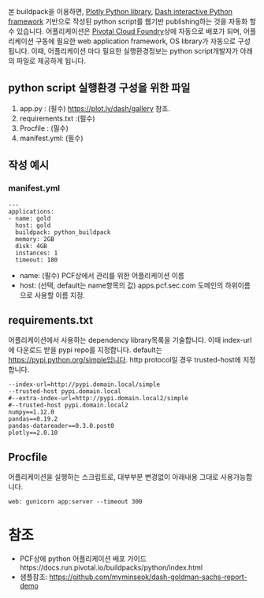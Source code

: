 
본 buildpack을 이용하면,  [Plotly Python library](https://plot.ly/), [Dash interactive Python framework](https://plot.ly/dash) 기반으로 작성된 python script를  웹기반 publishing하는 것을 자동화 할 수 있습니다.
어플리케이션은 [Pivotal Cloud Foundry](https://pivotal.io/platform)상에 자동으로 배포가 되며, 어플리케이션 구동에 필요한 web application framework, OS library가 자동으로 구성됩니다.
이때, 어플리케이션 마다 필요한 실행환경정보는 python script개발자가 아래의 파일로 제공하게 됩니다.

##  python script 실행환경 구성을 위한 파일

1. app.py : (필수)  https://plot.ly/dash/gallery 참조.
2. requirements.txt :(필수)
3. Procfile  : (필수)
4. manifest.yml: (필수)

## 작성 예시

### manifest.yml
```
---
applications:
- name: gold
  host: gold
  buildpack: python_buildpack
  memory: 2GB 
  disk: 4GB
  instances: 1
  timeout: 180
```
- name: (필수) PCF상에서 관리를 위한 어플리케이션 이름
- host: (선택, default는 name항목의 값) apps.pcf.sec.com 도메인의 하위이름으로 사용할 이름 지정.


## requirements.txt
어플리케이션에서 사용하는 dependency library목록을 기술합니다. 이때 index-url에 다운로드 받을 pypi repo를 지정합니다. default는 https://pypi.python.org/simple입니다.
http protocol일 경우 trusted-host에 지정합니다.
```
--index-url=http://pypi.domain.local/simple
--trusted-host pypi.domain.local
#--extra-index-url=http://pypi.domain.local2/simple
#--trusted-host pypi.domain.local2
numpy==1.12.0
pandas==0.19.2
pandas-datareader==0.3.0.post0
plotly==2.0.10
```

## Procfile
어플리케이션을 실행하는 스크립트로, 대부부분 변경없이 아래내용 그대로 사용가능합니다.

```
web: gunicorn app:server --timeout 300
```


# 참조
- PCF상에 python 어플리케이션 배포 가이드https://docs.run.pivotal.io/buildpacks/python/index.html
- 샘플참조: https://github.com/myminseok/dash-goldman-sachs-report-demo



